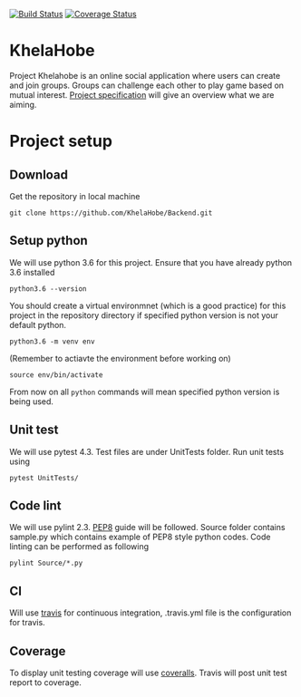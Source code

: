 [![Build Status](https://travis-ci.com/KhelaHobe/Backend.svg?branch=master)](https://travis-ci.com/KhelaHobe/Backend)
[![Coverage Status](https://coveralls.io/repos/github/KhelaHobe/Backend/badge.svg?branch=master)](https://coveralls.io/github/KhelaHobe/Backend?branch=master)
# KhelaHobe
Project Khelahobe is an online social application where users can create and join groups. Groups can challenge each other to play game based on mutual interest. [Project specification](https://paper.dropbox.com/doc/Project-KhelaHobe-Spec--AYqL9fIkEkW6XGPeSIDcxh~bAQ-FKa0RW5evbVd96nvyTAb8) will give an overview what we are aiming.

# Project setup

## Download
Get the repository in local machine

`git clone https://github.com/KhelaHobe/Backend.git`

## Setup python
We will use python 3.6 for this project. Ensure that you have already python 3.6 installed

`python3.6 --version`

You should create a virtual environmnet (which is a good practice) for this project in the repository directory if specified python version is not your default python.

`python3.6 -m venv env`

(Remember to actiavte the environment before working on)

`source env/bin/activate`

From now on all `python` commands will mean specified python version is being used.

## Unit test
We will use pytest 4.3. Test files are under UnitTests folder. Run unit tests using 

`pytest UnitTests/`

## Code lint
We will use pylint 2.3. [PEP8](https://www.python.org/dev/peps/pep-0008/) guide will be followed. Source folder contains sample.py which contains example of PEP8 style python codes. Code linting can be performed as following

`pylint Source/*.py`

## CI
Will use [travis](https://travis-ci.com/KhelaHobe/Backend) for continuous integration, .travis.yml file is the configuration for travis.

## Coverage
To display unit testing coverage will use [coveralls](https://coveralls.io/github/KhelaHobe/Backend). Travis will post unit test report to coverage.
